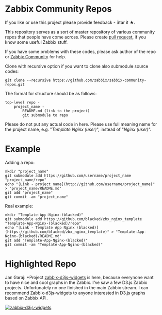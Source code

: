 Zabbix Community Repos
======================

If you like or use this project please provide feedback - Star it ★.

This repository serves as a sort of master repository of various community repos that people have come across.
Please create [pull request](https://help.github.com/articles/creating-a-pull-request/), if you know some useful Zabbix stuff. 

If you have some problems with these codes, please ask author of the repo or [Zabbix Community](http://www.zabbix.com/community.php) for help.

Clone with recursive option if you want to clone also submodule source codes:

    git clone --recursive https://github.com/zabbix/zabbix-community-repos.git 

The format for structure should be as follows:

    top-level repo -
        project_name -
            README.md (link to the project)
            git submodule to repo

Please do not put any actual code in here. Please use full meaning name for the project name, e.g. "*Template Nginx (user)*", instead of "*Nginx (user)*".


Example
=======

Adding a repo:

    mkdir "project_name"
    git submodule add https://github.com/username/project_name "project_name/repo"
    echo "[Link - project name](http://github.com/username/project_name)" > "project_name/README.md"
    git add "project_name"
    git commit -am "project_name"

Real example:

    mkdir "Template-App-Nginx-(blacked)"
    git submodule add https://github.com/blacked/zbx_nginx_template "Template-App-Nginx-(blacked)/repo"
    echo "[Link - Template App Nginx (blacked)](https://github.com/blacked/zbx_nginx_template)" > "Template-App-Nginx-(blacked)/README.md"
    git add "Template-App-Nginx-(blacked)"
    git commit -am "Template-App-Nginx-(blacked)"


Highlighted Repo
================

Jan Garaj: *Project [zabbix-d3js-widgets](https://github.com/hgruber/zabbix-d3js-widgets) is here, because everynone want to have nice and cool graphs in the Zabbix. I've saw a few D3.js Zabbix projects. Unfortunately no one finished in the main Zabbix stream. I can recommend Zabbix-d3js-widgets to anyone interested in D3.js graphs based on Zabbix API.

[![zabbix-d3js-widgets](https://raw.githubusercontent.com/hgruber/zabbix-d3js-widgets/master/screenshots/screenshot.png)](https://github.com/hgruber/zabbix-d3js-widgets)

